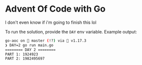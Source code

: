 # Advent Of Code with Go

I don't even know if i'm going to finish this lol

To run the solution, provide the `DAY` env variable.
Example output:
```bash
go-aoc on  master (!?) via 🐹 v1.17.3
❯ DAY=2 go run main.go
======== DAY 2 ========
PART 1: 1924923
PART 2: 1982495697
```
